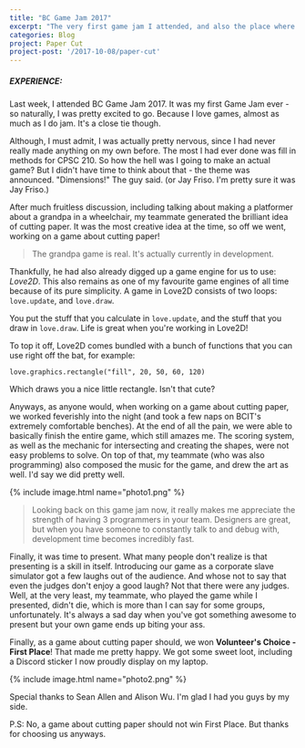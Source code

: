 ```yaml
---
title: "BC Game Jam 2017"
excerpt: "The very first game jam I attended, and also the place where Paper Cut was born."
categories: Blog
project: Paper Cut
project-post: '/2017-10-08/paper-cut'
---
```

##### EXPERIENCE:

Last week, I attended BC Game Jam 2017. It was my first Game Jam ever - so naturally, I was pretty excited to go. Because I love games, almost as much as I do jam. It's a close tie though.

Although, I must admit, I was actually pretty nervous, since I had never really made anything on my own before. The most I had ever done was fill in methods for CPSC 210. So how the hell was I going to make an actual game? But I didn't have time to think about that - the theme was announced. "Dimensions!" The guy said. (or Jay Friso. I'm pretty sure it was Jay Friso.)

After much fruitless discussion, including talking about making a platformer about a grandpa in a wheelchair, my teammate generated the brilliant idea of cutting paper. It was the most creative idea at the time, so off we went, working on a game about cutting paper!

> The grandpa game is real. It's actually currently in development.

Thankfully, he had also already digged up a game engine for us to use: *Love2D*. This also remains as one of my favourite game engines of all time because of its pure simplicity. A game in Love2D consists of two loops: `love.update`, and `love.draw`.

You put the stuff that you calculate in `love.update`, and the stuff that you draw in `love.draw`. Life is great when you're working in Love2D!

To top it off, Love2D comes bundled with a bunch of functions that you can use right off the bat, for example:

`love.graphics.rectangle("fill", 20, 50, 60, 120)`

Which draws you a nice little rectangle. Isn't that cute?

Anyways, as anyone would, when working on a game about cutting paper, we worked feverishly into the night (and took a few naps on BCIT's extremely comfortable benches). At the end of all the pain, we were able to basically finish the entire game, which still amazes me. The scoring system, as well as the mechanic for intersecting and creating the shapes, were not easy problems to solve. On top of that, my teammate (who was also programming) also composed the music for the game, and drew the art as well. I'd say we did pretty well.

{% include image.html name="photo1.png" %}

> Looking back on this game jam now, it really makes me appreciate the strength of having 3 programmers in your team. Designers are great, but when you have someone to constantly talk to and debug with, development time becomes incredibly fast.

Finally, it was time to present. What many people don't realize is that presenting is a skill in itself. Introducing our game as a corporate slave simulator got a few laughs out of the audience. And whose not to say that even the judges don't enjoy a good laugh? Not that there were any judges. Well, at the very least, my teammate, who played the game while I presented, didn't die, which is more than I can say for some groups, unfortunately. It's always a sad day when you've got something awesome to present but your own game ends up biting your ass.

Finally, as a game about cutting paper should, we won <b>Volunteer's Choice - First Place</b>! That made me pretty happy. We got some sweet loot, including a Discord sticker I now proudly display on my laptop.

{% include image.html name="photo2.png" %}

Special thanks to Sean Allen and Alison Wu. I'm glad I had you guys by my side.

P.S: No, a game about cutting paper should not win First Place. But thanks for choosing us anyways.
